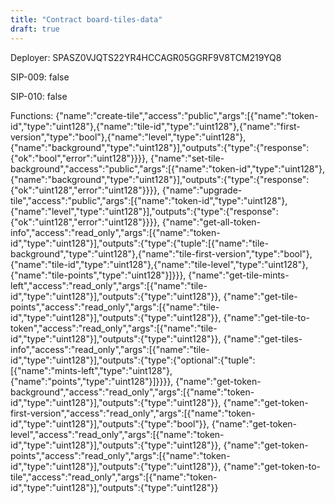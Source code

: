 ```yaml
---
title: "Contract board-tiles-data"
draft: true
---
```

Deployer: SPASZ0VJQTS22YR4HCCAGR05GGRF9V8TCM219YQ8

SIP-009: false

SIP-010: false

Functions:
{"name":"create-tile","access":"public","args":[{"name":"token-id","type":"uint128"},{"name":"tile-id","type":"uint128"},{"name":"first-version","type":"bool"},{"name":"level","type":"uint128"},{"name":"background","type":"uint128"}],"outputs":{"type":{"response":{"ok":"bool","error":"uint128"}}}}, {"name":"set-tile-background","access":"public","args":[{"name":"token-id","type":"uint128"},{"name":"background","type":"uint128"}],"outputs":{"type":{"response":{"ok":"uint128","error":"uint128"}}}}, {"name":"upgrade-tile","access":"public","args":[{"name":"token-id","type":"uint128"},{"name":"level","type":"uint128"}],"outputs":{"type":{"response":{"ok":"uint128","error":"uint128"}}}}, {"name":"get-all-token-info","access":"read_only","args":[{"name":"token-id","type":"uint128"}],"outputs":{"type":{"tuple":[{"name":"tile-background","type":"uint128"},{"name":"tile-first-version","type":"bool"},{"name":"tile-id","type":"uint128"},{"name":"tile-level","type":"uint128"},{"name":"tile-points","type":"uint128"}]}}}, {"name":"get-tile-mints-left","access":"read_only","args":[{"name":"tile-id","type":"uint128"}],"outputs":{"type":"uint128"}}, {"name":"get-tile-points","access":"read_only","args":[{"name":"tile-id","type":"uint128"}],"outputs":{"type":"uint128"}}, {"name":"get-tile-to-token","access":"read_only","args":[{"name":"tile-id","type":"uint128"}],"outputs":{"type":"uint128"}}, {"name":"get-tiles-info","access":"read_only","args":[{"name":"tile-id","type":"uint128"}],"outputs":{"type":{"optional":{"tuple":[{"name":"mints-left","type":"uint128"},{"name":"points","type":"uint128"}]}}}}, {"name":"get-token-background","access":"read_only","args":[{"name":"token-id","type":"uint128"}],"outputs":{"type":"uint128"}}, {"name":"get-token-first-version","access":"read_only","args":[{"name":"token-id","type":"uint128"}],"outputs":{"type":"bool"}}, {"name":"get-token-level","access":"read_only","args":[{"name":"token-id","type":"uint128"}],"outputs":{"type":"uint128"}}, {"name":"get-token-points","access":"read_only","args":[{"name":"token-id","type":"uint128"}],"outputs":{"type":"uint128"}}, {"name":"get-token-to-tile","access":"read_only","args":[{"name":"token-id","type":"uint128"}],"outputs":{"type":"uint128"}}

